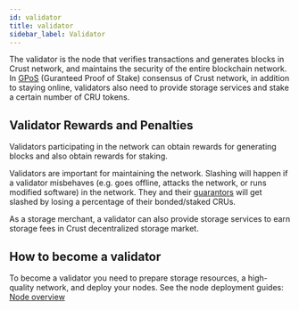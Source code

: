 ```yaml
---
id: validator
title: validator
sidebar_label: Validator
---
```


The validator is the node that verifies transactions and generates blocks in Crust network, and maintains the security of the entire blockchain network. In [GPoS](GPoS.md) (Guranteed Proof of Stake) consensus of Crust network, in addition to staying online, validators also need to provide storage services and stake a certain number of CRU tokens.

## Validator Rewards and Penalties

Validators participating in the network can obtain rewards for generating blocks and also obtain rewards for staking.


Validators are important for maintaining the network. Slashing will happen if a validator misbehaves (e.g. goes offline, attacks the network, or runs modified software) in the network. They and their [guarantors](guarantor.md) will get slashed by losing a percentage of their bonded/staked CRUs. 

As a storage merchant, a validator can also provide storage services to earn storage fees in Crust decentralized storage market.

## How to become a validator

To become a validator you need to prepare storage resources, a high-quality network, and deploy your nodes. See the node deployment guides: [Node overview](node-overview.md)


